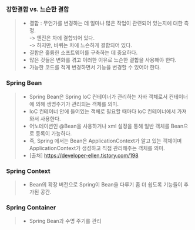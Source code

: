 ### 강한결합 vs. 느슨한 결합 
> * 결합 : 무언가를 변경하는 데 얼마나 많은 작업이 관련되어 있는지에 대한 측정. <br/>
>         -> 엔진은 차에 결합되어 있다. <br/>
>         -> 하지만, 바퀴는 차에 느슨하게 결합되어 있다. <br/>
> * 결합은 훌륭한 소프트웨어를 구축하는 데 중요하다. 
> * 많은 것들은 변화를 겪고 이러한 이유로 느슨한 결합을 사용해야 한다. 
> * 가능한 코드를 적게 변경하면서 기능을 변경할 수 있어야 한다. 

### Spring Bean
> * Spring Bean은 Spring IoC 컨테이너가 관리하는 자바 객체로서 컨테이너에 의해 생명주기가 관리되는 객체를 의미.
> * IoC 컨테이너 안에 들어있는 객체로 필요할 때마다 IoC 컨테이너에서 가져와서 사용한다.
> * 어노테이션인 @Bean을 사용하거나 xml 설정을 통해 일반 객체를 Bean으로 등록이 가능하다.
> * 즉, Spring 에서는 Bean은 ApplicationContext가 알고 있는 객체이며 ApplicationContext가 생성하고 직접 관리해주는 객체를 의미.
> * [출처] https://developer-ellen.tistory.com/198

### Spring Context
> * Bean의 확장 버전으로 Spring이 Bean을 다루기 좀 더 쉽도록 기능들이 추가된 공간.

### Spring Container 
> * Spring Bean과 수명 주기를 관리
